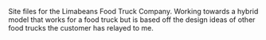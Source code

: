 Site files for the Limabeans Food Truck Company. Working towards a hybrid model that works for a food truck but is based off the design ideas of other food trucks the customer has relayed to me. 